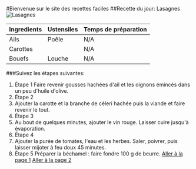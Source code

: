 #Bienvenue sur le site des recettes faciles
##Recette du jour: Lasagnes
![Lasagnes](https://www.galbani.fr/wp-content/uploads/2017/07/shutterstock_142426168.jpg)

| Ingredients        | Ustensiles  | Temps de préparation       |
|------------|------|-------------|
| Ails      | Poêle   |     N/A   |
| Carottes        |  | N/A      |
| Bouefs    | Louche    | N/A   |

###Suivez les étapes suivantes:
1. Étape 1
Faire revenir gousses hachées d'ail et les oignons émincés dans un peu d'huile d'olive.
2. Étape 2
3. Ajouter la carotte et la branche de céleri hachée puis la viande et faire revenir le tout.
4. Étape 3
5. Au bout de quelques minutes, ajouter le vin rouge. Laisser cuire jusqu'à évaporation.
6. Étape 4
7. Ajouter la purée de tomates, l'eau et les herbes. Saler, poivrer, puis laisser mijoter à feu doux 45 minutes.
8. Étape 5
Préparer la béchamel : faire fondre 100 g de beurre.
[Aller à la page 1](page1.md)
[Aller à la page 2](page2.md)
